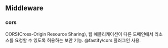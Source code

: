 ## Middleware

### cors

CORS(Cross-Origin Resource Sharing), 웹 애플리케이션이 다른 도메인에서 리소스를 요청할 수 있도록 허용하는 보안 기능. @fastify/cors 플러그인 사용.
